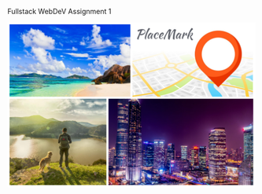 Fullstack WebDeV Assignment 1

<img src="https://github.com/emanlapaz/PlacemarkBeta/blob/master/images/welcome.jpg">
